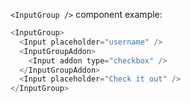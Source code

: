 `<InputGroup />` component example:

```js
<InputGroup>
  <Input placeholder="username" />
  <InputGroupAddon>
    <Input addon type="checkbox" />
  </InputGroupAddon>
  <Input placeholder="Check it out" />
</InputGroup>
```
